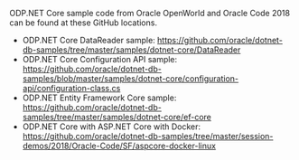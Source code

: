 ODP.NET Core sample code from Oracle OpenWorld and Oracle Code 2018 can be found at these GitHub locations.

* ODP.NET Core DataReader sample:
https://github.com/oracle/dotnet-db-samples/tree/master/samples/dotnet-core/DataReader
* ODP.NET Core Configuration API sample:
https://github.com/oracle/dotnet-db-samples/blob/master/samples/dotnet-core/configuration-api/configuration-class.cs
* ODP.NET Entity Framework Core sample:
https://github.com/oracle/dotnet-db-samples/tree/master/samples/dotnet-core/ef-core
* ODP.NET Core with ASP.NET Core with Docker:
https://github.com/oracle/dotnet-db-samples/tree/master/session-demos/2018/Oracle-Code/SF/aspcore-docker-linux

